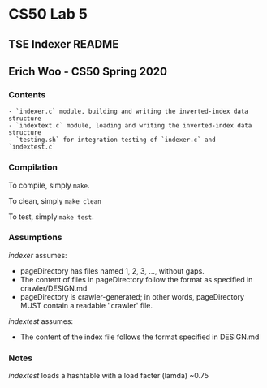 # CS50 Lab 5
## TSE Indexer README
## Erich Woo - CS50 Spring 2020

### Contents

    - `indexer.c` module, building and writing the inverted-index data structure
    - `indextext.c` module, loading and writing the inverted-index data structure
    - `testing.sh` for integration testing of `indexer.c` and `indextest.c`

### Compilation

To compile, simply `make`. 

To clean, simply `make clean`

To test, simply `make test`.

### Assumptions

*indexer* assumes:
   - pageDirectory has files named 1, 2, 3, …, without gaps.
   - The content of files in pageDirectory follow the format as specified in crawler/DESIGN.md
   - pageDirectory is crawler-generated; in other words, pageDirectory MUST contain a readable '.crawler' file.
   
*indextest* assumes:
   - The content of the index file follows the format specified in DESIGN.md

### Notes

*indextest* loads a hashtable with a load facter (lamda) ~0.75
